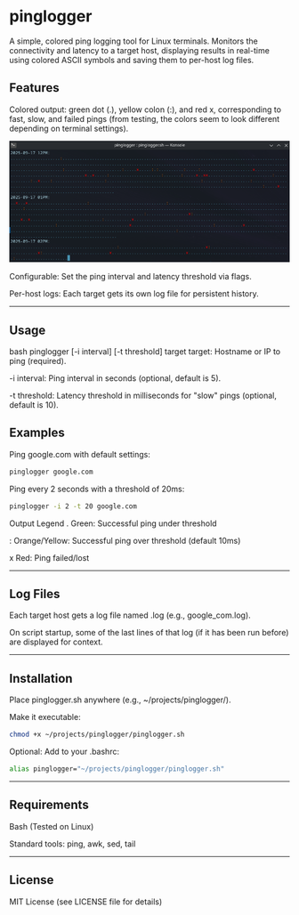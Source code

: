 # pinglogger

A simple, colored ping logging tool for Linux terminals.
Monitors the connectivity and latency to a target host, displaying results in real-time using colored ASCII symbols and saving them to per-host log files.

## Features

Colored output: green dot (.), yellow colon (:), and red x, corresponding to fast, slow, and failed pings (from testing, the colors seem to look different depending on terminal settings).

![screenshot of pinglogger](screenshot.png)

Configurable: Set the ping interval and latency threshold via flags.

Per-host logs: Each target gets its own log file for persistent history.

---

## Usage

bash
pinglogger [-i interval] [-t threshold] target
target: Hostname or IP to ping (required).

-i interval: Ping interval in seconds (optional, default is 5).

-t threshold: Latency threshold in milliseconds for "slow" pings (optional, default is 10).

## Examples

Ping google.com with default settings:

```bash
pinglogger google.com
```

Ping every 2 seconds with a threshold of 20ms:

```bash
pinglogger -i 2 -t 20 google.com
```

Output Legend
. Green: Successful ping under threshold

: Orange/Yellow: Successful ping over threshold (default 10ms)

x Red: Ping failed/lost

---

## Log Files

Each target host gets a log file named <target>.log (e.g., google_com.log).

On script startup, some of the last lines of that log (if it has been run before) are displayed for context.

---

## Installation

Place pinglogger.sh anywhere (e.g., ~/projects/pinglogger/).

Make it executable:

```bash
chmod +x ~/projects/pinglogger/pinglogger.sh
```

Optional: Add to your .bashrc:

```bash
alias pinglogger="~/projects/pinglogger/pinglogger.sh"
```

---

## Requirements

Bash (Tested on Linux)

Standard tools: ping, awk, sed, tail

---

## License

MIT License (see LICENSE file for details)

